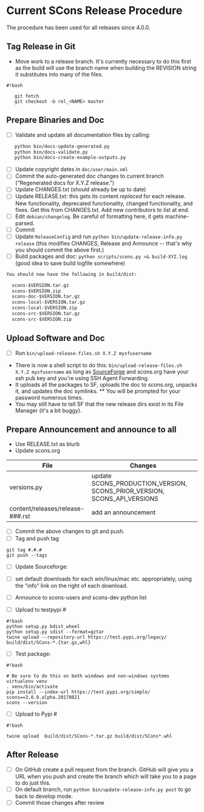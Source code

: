 # Current SCons Release Procedure

The procedure has been used for all releases since 4.0.0. 

## Tag Release in Git

* Move work to a release branch. It's currently necessary to do this first as the build will use the branch name when building the REVISION string it substitutes into many of the files.


```
#!bash

   git fetch 
   git checkout -b rel_<NAME> master
```


## Prepare Binaries and Doc

- [ ] Validate and update all documentation files by calling: 

```txt
   python bin/docs-update-generated.py
   python bin/docs-validate.py
   python bin/docs-create-example-outputs.py
```

- [ ] Update copyright dates in `doc/user/main.xml`
- [ ] Commit the auto-generated doc changes to current branch ("Regenerated docs for X.Y.Z release.") 
- [ ] Update CHANGES.txt (should already be up to date) 
- [ ] Update RELEASE.txt: this gets its content *replaced* for each release.  New functionality, deprecated functionality, changed functionality, and fixes.  Get this from CHANGES.txt.  Add new contributors to list at end. 
- [ ] Edit `debian/changelog`. Be careful of formatting here, it gets machine-parsed. 
- [ ] Commit 
- [ ] Update `ReleaseConfig` and run `python bin/update-release-info.py release` (this modifies CHANGES, Release and Announce -- that's why you should commit the above first.) 
- [ ] Build packages and doc: `python scripts/scons.py >& build-XYZ.log` (good idea to save build logfile somewhere) 

```txt
You should now have the following in build/dist: 

  scons-$VERSION.tar.gz
  scons-$VERSION.zip
  scons-doc-$VERSION.tar.gz
  scons-local-$VERSION.tar.gz
  scons-local-$VERSION.zip
  scons-src-$VERSION.tar.gz
  scons-src-$VERSION.zip
```


## Upload Software and Doc
- [ ] Run `bin/upload-release-files.sh X.Y.Z mysfusername`
* There is now a shell script to do this: `bin/upload-release-files.sh X.Y.Z mysfusername` as long as [SourceForge](SourceForge) and scons.org have your ssh pub key and you're using SSH Agent Forwarding. 
* It uploads all the packages to SF, uploads the doc to scons.org, unpacks it, and updates the doc symlinks.
** You will be prompted for your password numerous times. 
* You may still have to tell SF that the new release dirs exist in its File Manager (it's a bit buggy). 

## Prepare Announcement and announce to all

* Use RELEASE.txt as blurb 
* Update scons.org


| File   | Changes  |
|---|---|
| versions.py  | update SCONS_PRODUCTION_VERSION, SCONS_PRIOR_VERSION, SCONS_API_VERSIONS  |
| content/releases/release-###.rst | add an announcement |


- [ ] Commit the above changes to git and push. 
- [ ] Tag and push tag

```
git tag #.#.#
git push --tags
```

- [ ] Update Sourceforge: 
- [ ] set default downloads for each win/linux/mac etc. appropriately, using the "info" link on the right of each download. 
- [ ] Announce to scons-users and scons-dev python list


- [ ] Upload to testpypi #

```
#!bash
python setup.py bdist_wheel
python setup.py sdist --format=gztar
twine upload --repository-url https://test.pypi.org/legacy/ build/dist/SCons-*.{tar.gz,whl}
```

- [ ] Test package:

```
#!bash

# Be sure to do this on both windows and non-windows systems
virtualenv venv
. venv/bin/activate
pip install --index-url https://test.pypi.org/simple/ scons==3.0.0.alpha.20170821
scons --version
```

- [ ] Upload to Pypi #

```
#!bash

twine upload  build/dist/SCons-*.tar.gz build/dist/SCons*.whl
```

## After Release

- [ ] On GitHub create a pull request from the branch. GitHub will give you a URL when you push and create the branch which will take you to a page to do just this.
- [ ] On default branch, run `python bin/update-release-info.py post` to go back to develop mode. 
- [ ] Commit those changes after review 
